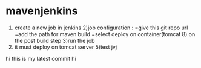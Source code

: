 # mavenjenkins 
1) create a new job in jenkins
2)job configuration : =give this git repo url
                      =add the path for maven build
                      =select deploy on container(tomcat 8) on the post build step 
3)run the job
4) it must deploy on tomcat server 
5)test
jvj

hi this is my latest commit
hi 
